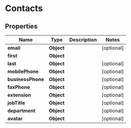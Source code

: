 

# Contacts


## Properties

| Name | Type | Description | Notes |
|------------ | ------------- | ------------- | -------------|
|**email** | **Object** |  |  [optional] |
|**first** | **Object** |  |  |
|**last** | **Object** |  |  [optional] |
|**mobilePhone** | **Object** |  |  [optional] |
|**businessPhone** | **Object** |  |  [optional] |
|**faxPhone** | **Object** |  |  [optional] |
|**extension** | **Object** |  |  [optional] |
|**jobTitle** | **Object** |  |  [optional] |
|**department** | **Object** |  |  [optional] |
|**avatar** | **Object** |  |  [optional] |



